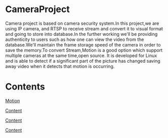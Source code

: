 # CameraProject

Camera project is based on camera security system.In this project,we 
are using IP camera, and RTSP to receive stream 
and convert it to visual format and going to store into database.In the 
further working we'll be providing authenticity to users such as how one 
can view the video from the database.We'll maintain the frame storage 
speed of the camera in order to save the memory.To 
convert Stream,Motion is a good option which support multiple cameras at 
the same time,open source.
 It is developed for Linux and is able to detect if a significant part 
of the picture has changed saving away video when it detects that motion 
is occurring.


# Contents
[Motion](./motion.md)

[Content](./content.md)

[Content](./content.md)

[Content](./content.md)
